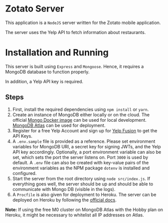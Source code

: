 # Zotato Server

This application is a `NodeJS`	server written for the Zotato mobile application.

The server uses the Yelp API to fetch information about restaurants. 


# Installation and Running

This server is built using `Express` and `Mongoose`. Hence, it requires a MongoDB database to function properly.

In addition, a Yelp API key is required.

## Steps
1. First, install the required dependencies using `npm install` or `yarn`.
2. Create an instance of MongoDB either locally or on the cloud. The official [Mongo Docker image](https://hub.docker.com/_/mongo) can be used for local development. [MongoDB Atlas](https://www.mongodb.com/cloud/atlas)  can be used for deployment.
3. Register for a free Yelp Account and sign up for [Yelp Fusion](https://www.yelp.com/fusion) to get the API Keys.
4. A `.env.sample` file is provided as a reference. Please set environment variables for MongoDB URI, a secret key for signing JWTs, and the Yelp API key accordingly. Optionally, a port environment variable can also be set, which sets the port the server listens on. Port `3000` is used by default. A `.env` file can also be created with key-value pairs of the environment variables as the NPM package `dotenv` is installed and configured. 
5. Start the server from the root directory using `node src/index.js`. If everything goes well, the server should be up and should be able to communicate with Mongo DB (visible in the logs).
6. A `Procfile` is also given for deployment to Heroku. The server can be deployed on Heroku by following the [official docs](https://devcenter.heroku.com/articles/getting-started-with-nodejs).

**Note:** If using the free M0 cluster on MongoDB Atlas with the Hobby plan on Heroku, it might be necessary to whitelist all IP addresses on Atlas.